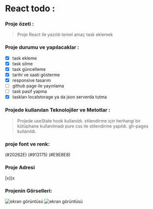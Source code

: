 # React todo :

### Proje özeti :

> Proje React ile yazıldı temel amaç task eklemek

### Proje durumu ve yapılacaklar :

- [x] task ekleme
- [x] task silme
- [x] task güncelleme
- [x] tarihi ve saati gösterme
- [x] responsive tasarım
- [ ] github page ile yayınlama
- [ ] task pasif yapma
- [x] taskları localstorage ya da json serverda tutma

### Projede kullanılan Teknolojiler ve Metotlar :

> Projede useState hook kullanıldı. stilendirme için herhangi bir kütüphane kullanılmadı pure css ile stilendirme yapıldı.
> gh-pages kullanıldı.

### proje font ve renk:

(#20262E)
(#913175)
(#E9E8E8)

### Proje Adresi

[x](x

### Projenin Görselleri:

![ekran görüntüsü]()
![ekran görüntüsü]()
